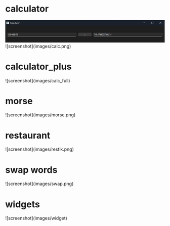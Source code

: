 <h1>calculator</h1>
<img src="images/calc.png" alt="calc">
![screenshot](images/calc.png)
<h1>calculator_plus</h1>
![screenshot](images/calc_full)
<h1>morse</h1>
![screenshot](images/morse.png)
<h1>restaurant</h1>
![screenshot](images/restik.png)
<h1>swap words</h1>
![screenshot](images/swap.png)
<h1>widgets</h1>
![screenshot](images/widget)

